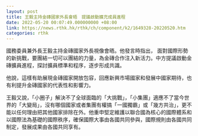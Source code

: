 ```yaml
---
layout: post
title: 王毅主持金磚國家外長會晤　提議啟動擴充成員進程
date: 2022-05-20 00:07:49.000000000 +08:00
link: https://news.rthk.hk/rthk/ch/component/k2/1649328-20220520.htm
categories: rthk
---
```


國務委員兼外長王毅主持金磚國家外長視像會晤。他發言時指出， 面對國際形勢的新挑戰，要團結一切可以團結的力量，為金磚合作注入新活力。中方提議啟動金磚擴員進程，探討擴員標準和程序，逐步形成共識。

他說，這樣有助展現金磚國家開放包容，回應新興市場國家和發展中國家期待，也有利提升金磚國家的代表性和影響力。

王毅又說，「小圈子」解決不了全球面臨的「大挑戰」，「小集團」適應不了當今世界的「大變局」，沒有哪個國家或者集團有權搞「一國獨霸」或「幾方共治」，更不能以任何理由把其他國家排除在外。他重申堅定維護以聯合國為核心的國際體系和以國際法為基礎的國際秩序，確保國際大事由各國共同參與，國際規則由各國共同制定，發展成果由各國共同享有。

